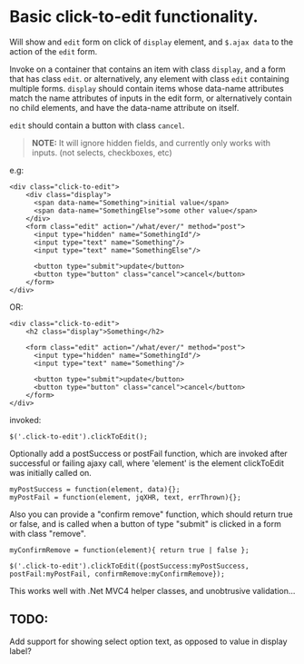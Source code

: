 # Basic click-to-edit functionality. #

Will show and `edit` form on click of `display` element, and `$.ajax data` to the action of the `edit` form.

Invoke on a container that contains an item with class `display`, and a form that has class `edit`. 
or alternatively, any element with class `edit` containing multiple forms.
`display` should contain items whose data-name attributes match the name attributes of inputs in the edit form,
or alternatively contain no child elements, and have the data-name attribute on itself.

`edit` should contain a button with class `cancel`.


> **NOTE:** It will ignore hidden fields, and currently only works with inputs. (not selects, checkboxes, etc)

e.g:

	<div class="click-to-edit">
	    <div class="display">
	      <span data-name="Something">initial value</span>
	      <span data-name="SomethingElse">some other value</span>
	    </div>
	    <form class="edit" action="/what/ever/" method="post">
	      <input type="hidden" name="SomethingId"/>
	      <input type="text" name="Something"/>
	      <input type="text" name="SomethingElse"/>
	
	      <button type="submit">update</button>
	      <button type="button" class="cancel">cancel</button>
	    </form>
	</div>

OR:

	<div class="click-to-edit">
	    <h2 class="display">Something</h2>
	
	    <form class="edit" action="/what/ever/" method="post">
	      <input type="hidden" name="SomethingId"/>
	      <input type="text" name="Something"/>
	
	      <button type="submit">update</button>
	      <button type="button" class="cancel">cancel</button>
	    </form>
	</div>

invoked:

    $('.click-to-edit').clickToEdit();

Optionally add a postSuccess or postFail function, which are invoked after successful or failing ajaxy call,
where 'element' is the element clickToEdit was initially called on.

    myPostSuccess = function(element, data){};
    myPostFail = function(element, jqXHR, text, errThrown){};

Also you can provide a "confirm remove" function, which should return true or false, and is called when a button of type "submit" is clicked in a form with class "remove".

    myConfirmRemove = function(element){ return true | false };

    $('.click-to-edit').clickToEdit({postSuccess:myPostSuccess, postFail:myPostFail, confirmRemove:myConfirmRemove});


This works well with .Net MVC4 helper classes, and unobtrusive validation...






 
## TODO: ##
Add support for showing select option text, as opposed to value in display label?
